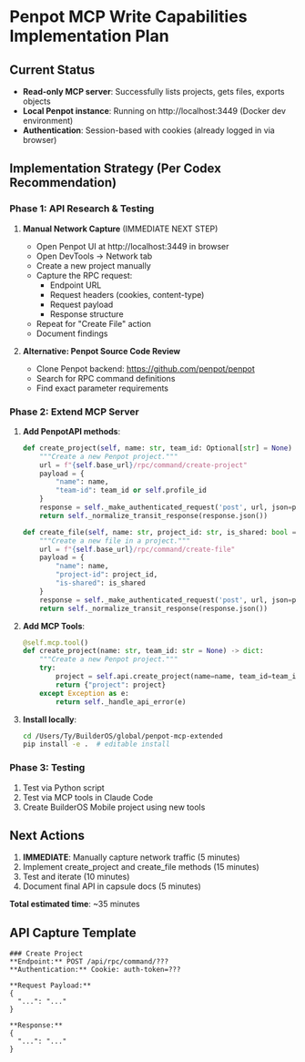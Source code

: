 # Penpot MCP Write Capabilities Implementation Plan

## Current Status
- **Read-only MCP server**: Successfully lists projects, gets files, exports objects
- **Local Penpot instance**: Running on http://localhost:3449 (Docker dev environment)
- **Authentication**: Session-based with cookies (already logged in via browser)

## Implementation Strategy (Per Codex Recommendation)

### Phase 1: API Research & Testing
1. **Manual Network Capture** (IMMEDIATE NEXT STEP)
   - Open Penpot UI at http://localhost:3449 in browser
   - Open DevTools → Network tab
   - Create a new project manually
   - Capture the RPC request:
     - Endpoint URL
     - Request headers (cookies, content-type)
     - Request payload
     - Response structure
   - Repeat for "Create File" action
   - Document findings

2. **Alternative: Penpot Source Code Review**
   - Clone Penpot backend: https://github.com/penpot/penpot
   - Search for RPC command definitions
   - Find exact parameter requirements

### Phase 2: Extend MCP Server
1. **Add PenpotAPI methods**:
   ```python
   def create_project(self, name: str, team_id: Optional[str] = None) -> Dict[str, Any]:
       """Create a new Penpot project."""
       url = f"{self.base_url}/rpc/command/create-project"
       payload = {
           "name": name,
           "team-id": team_id or self.profile_id
       }
       response = self._make_authenticated_request('post', url, json=payload)
       return self._normalize_transit_response(response.json())
   
   def create_file(self, name: str, project_id: str, is_shared: bool = False) -> Dict[str, Any]:
       """Create a new file in a project."""
       url = f"{self.base_url}/rpc/command/create-file"
       payload = {
           "name": name,
           "project-id": project_id,
           "is-shared": is_shared
       }
       response = self._make_authenticated_request('post', url, json=payload)
       return self._normalize_transit_response(response.json())
   ```

2. **Add MCP Tools**:
   ```python
   @self.mcp.tool()
   def create_project(name: str, team_id: str = None) -> dict:
       """Create a new Penpot project."""
       try:
           project = self.api.create_project(name=name, team_id=team_id)
           return {"project": project}
       except Exception as e:
           return self._handle_api_error(e)
   ```

3. **Install locally**:
   ```bash
   cd /Users/Ty/BuilderOS/global/penpot-mcp-extended
   pip install -e .  # editable install
   ```

### Phase 3: Testing
1. Test via Python script
2. Test via MCP tools in Claude Code
3. Create BuilderOS Mobile project using new tools

## Next Actions
1. **IMMEDIATE**: Manually capture network traffic (5 minutes)
2. Implement create_project and create_file methods (15 minutes)
3. Test and iterate (10 minutes)
4. Document final API in capsule docs (5 minutes)

**Total estimated time**: ~35 minutes

## API Capture Template
```
### Create Project
**Endpoint:** POST /api/rpc/command/???
**Authentication:** Cookie: auth-token=???

**Request Payload:**
{
  "...": "..."
}

**Response:**
{
  "...": "..."
}
```

